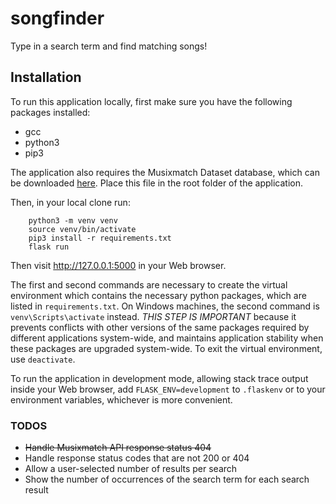 # songfinder

Type in a search term and find matching songs!

## Installation

To run this application locally, first make sure you have the following packages installed:
* gcc
* python3
* pip3

The application also requires the Musixmatch Dataset database, which can be downloaded [here](http://millionsongdataset.com/sites/default/files/AdditionalFiles/mxm_dataset.db). Place this file in the root folder of the application.

Then, in your local clone run:

```
    python3 -m venv venv
    source venv/bin/activate
    pip3 install -r requirements.txt
    flask run
```

Then visit http://127.0.0.1:5000 in your Web browser.

The first and second commands are necessary to create the virtual environment which contains the necessary python packages, which are listed in `requirements.txt`. On Windows machines, the second command is `venv\Scripts\activate` instead.
*THIS STEP IS IMPORTANT* because it prevents conflicts with other versions of the same packages required by different applications system-wide, and maintains application stability when these packages are upgraded system-wide.
To exit the virtual environment, use `deactivate`.

To run the application in development mode, allowing stack trace output inside your Web browser, add `FLASK_ENV=development` to `.flaskenv` or to your environment variables, whichever is more convenient.

### TODOS

* ~~Handle Musixmatch API response status 404~~
* Handle response status codes that are not 200 or 404
* Allow a user-selected number of results per search
* Show the number of occurrences of the search term for each search result
